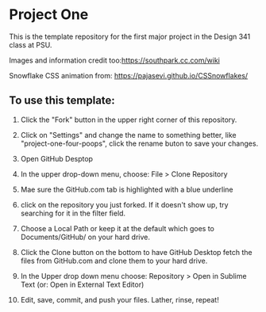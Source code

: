 # Project One
This is the template repository for the first major project in the Design 341 class at PSU.

Images and information credit too:https://southpark.cc.com/wiki

Snowflake CSS animation from: https://pajasevi.github.io/CSSnowflakes/

## To use this template:

1. Click the "Fork" button in the upper right corner of this repository.

2. Click on "Settings" and change the name to something better, like "project-one-four-poops", click the rename buton to save your changes.

3. Open GitHub Desptop

4. In the upper drop-down menu, choose: File > Clone Repository

5. Mae sure the GitHub.com tab is highlighted with a blue underline

6. click on the repository you just forked. If it doesn't show up, try searching for it in the filter field.

7. Choose a Local Path or keep it at the default which goes to Documents/GitHub/ on your hard drive.

8. Click the Clone button on the bottom to have GitHub Desktop fetch the files from GitHub.com and clone them to your hard drive.

9. In the Upper drop down menu choose: Repository > Open in Sublime Text (or: Open in External Text Editor)

10. Edit, save, commit, and push your files. Lather, rinse, repeat!



 
